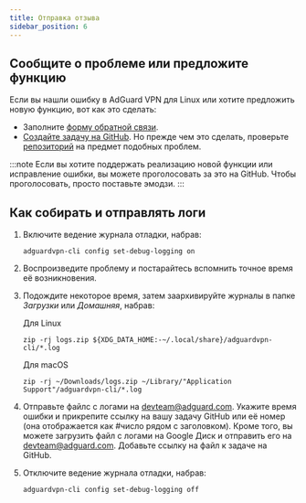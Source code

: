 ```yaml
---
title: Отправка отзыва
sidebar_position: 6
---
```


## Сообщите о проблеме или предложите функцию

Если вы нашли ошибку в AdGuard VPN для Linux или хотите предложить новую функцию, вот как это сделать:

- Заполните [форму обратной связи](https://surveys.adguard.com/en/vpn_linux/form.html).
- [Создайте задачу на GitHub](https://github.com/AdguardTeam/AdGuardVPNCLI/issues/new/choose). Но прежде чем это сделать, проверьте [репозиторий](https://github.com/AdguardTeam/AdGuardVPNCLI/issues?q=is%3AIssue) на предмет подобных проблем.

:::note
Если вы хотите поддержать реализацию новой функции или исправление ошибки, вы можете проголосовать за это на GitHub. Чтобы проголосовать, просто поставьте эмодзи.
:::

## Как собирать и отправлять логи

1. Включите ведение журнала отладки, набрав:

   `adguardvpn-cli config set-debug-logging on`

2. Воспроизведите проблему и постарайтесь вспомнить точное время её возникновения.

3. Подождите некоторое время, затем заархивируйте журналы в папке _Загрузки_ или _Домашняя_, набрав:

   Для Linux

   `zip -rj logs.zip ${XDG_DATA_HOME:-~/.local/share}/adguardvpn-cli/*.log`

   Для macOS

   `zip -rj ~/Downloads/logs.zip ~/Library/"Application Support"/adguardvpn-cli/*.log`

4. Отправьте файлс c логами на devteam@adguard.com. Укажите время ошибки и прикрепите ссылку на вашу задачу GitHub или её номер (она отображается как #число рядом с заголовком). Кроме того, вы можете загрузить файл с логами на Google Диск и отправить его на devteam@adguard.com. Добавьте ссылку на файл к задаче на GitHub.

5. Отключите ведение журнала отладки, набрав:

   `adguardvpn-cli config set-debug-logging off`
